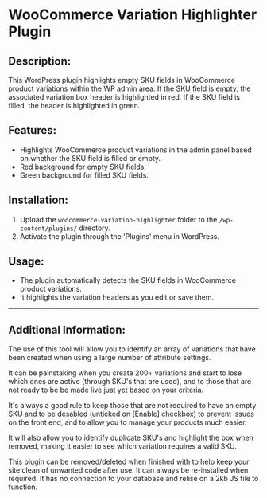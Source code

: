 # WooCommerce Variation Highlighter Plugin

## Description:
This WordPress plugin highlights empty SKU fields in WooCommerce product variations within the WP admin area. If the SKU field is empty, the associated variation box header is highlighted in red. If the SKU field is filled, the header is highlighted in green.

## Features:
- Highlights WooCommerce product variations in the admin panel based on whether the SKU field is filled or empty.
- Red background for empty SKU fields.
- Green background for filled SKU fields.

## Installation:
1. Upload the `woocommerce-variation-highlighter` folder to the `/wp-content/plugins/` directory.
2. Activate the plugin through the 'Plugins' menu in WordPress.

## Usage:
- The plugin automatically detects the SKU fields in WooCommerce product variations.
- It highlights the variation headers as you edit or save them.

-----------------------
## Additional Information:

The use of this tool will allow you to identify an array of variations that have been created when using a large number of attribute settings.

It can be painstaking when you create 200+ variations and start to lose which ones are active (through SKU's that are used), and to those that are not ready to be be made live just yet based on your criteria.

It's always a good rule to keep those that are not required to have an empty SKU and to be desabled (unticked on [Enable] checkbox) to prevent issues on the front end, and to allow you to manage your products much easier.

It will also allow you to identify duplicate SKU's and highlight the box when removed, making it easier to see which variation requires a valid SKU.

This plugin can be removed/deleted when finished with to help keep your site clean of unwanted code after use. It can always be re-installed when required. It has no connection to your database and relise on a 2kb JS file to function.
